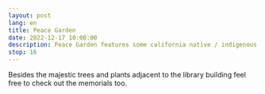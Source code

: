 ```yaml
---
layout: post
lang: en
title: Peace Garden
date: 2022-12-17 10:00:00
description: Peace Garden features some california native / indigenous species
stop: 16
---
```

Besides the majestic trees and plants adjacent to the library building feel free to check out the memorials too.
